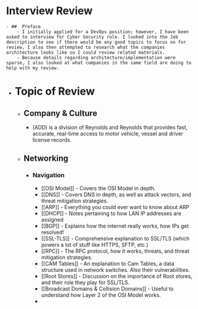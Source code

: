# Interview Review
	- ##  Preface
		- I initially applied for a DevOps position; however, I have been asked to interview for Cyber Security role. I looked into the Job description to see if there would be any good topics to focus on for review, I also then attempted to research what the companies architecture looks like so I could review related materials.
		- Because details regarding architecture/implementation were sparse, I also looked at what companies in the same field are doing to help with my review.
- # Topic of Review
	- ##  Company & Culture
		- (ADD) is a division of Reynolds and Reynolds that provides fast, accurate, real-time access to motor vehicle, vessel and driver license records.
	- ## Networking
		- ### Navigation
			- [[OSI Model]] - Covers the OSI Model in depth.
			- [[DNS]] - Covers DNS in depth, as well as attack vectors, and threat mitigation strategies.
			- [[ARP]] - Everything you could ever want to know about ARP
			- [[DHCP]] - Notes pertaining to how LAN IP addresses are assigned
			- [[BGP]] - Explains how the internet really works, how IPs get resolved!
			- [[SSL-TLS]] - Comprehensive explanation to SSL/TLS (which powers a lot of stuff like HTTPS, SFTP, etc.)
			- [[RPC]] - The RPC protocol, how it works, threats, and threat mitigation strategies.
			- [[CAM Tables]] - An explanation to Cam Tables, a data structure used in network switches.  Also their vulnerabilities.
			- [[Root Stores]] - Discussion on the importance of Root stores, and their role they play for SSL/TLS.
			- [[Broadcast Domains & Collision Domains]] - Useful to understand how Layer 2 of the OSI Model works.
			-